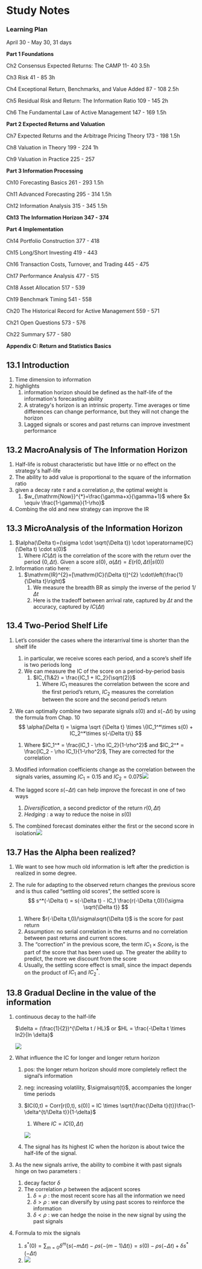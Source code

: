 # Study Notes

### Learning Plan

April 30 - May 30, 31 days

__Part 1 Foundations__

Ch2 Consensus Expected Returns: The CAMP   11- 40  3.5h

Ch3 Risk  41 - 85  3h

Ch4 Exceptional Return, Benchmarks, and Value Added  87 - 108 2.5h

Ch5 Residual Risk and Return: The Information Ratio 109 - 145  2h

Ch6 The Fundamental Law of Active Management 147 - 169 1.5h

__Part 2 Expected Returns and Valuation__

Ch7 Expected Returns and the Arbitrage Pricing Theory 173 - 198 1.5h

Ch8 Valuation in Theory 199 - 224  1h

Ch9 Valuation in Practice 225 - 257

__Part 3 Information Processing__

Ch10 Forecasting Basics  261 - 293  1.5h

Ch11 Advanced Forecasting 295 - 314  1.5h

Ch12 Information Analysis 315 - 345  1.5h

**Ch13 The Information Horizon 347 - 374**  

__Part 4 Implementation__

Ch14 Portfolio Construction 377 - 418

Ch15 Long/Short Investing 419 - 443

Ch16 Transaction Costs, Turnover, and Trading 445 - 475

Ch17 Performance Analysis 477 - 515

Ch18 Asset Allocation 517 - 539

Ch19 Benchmark Timing  541 - 558

Ch20 The Historical Record for Active Management 559 - 571

Ch21 Open Questions 573 - 576

Ch22 Summary 577 - 580

__Appendix C: Return and Statistics Basics__

## 13.1 Introduction

1. Time dimension to information
2. highlights
   1. information horizon should be defined as the half-life of the information's forecasting ability
   2. A strategy's horizon is an intrinsic property. Time averages or time differences can change performance, but they will not change the horizon
   3. Lagged signals or scores and past returns can improve investment performance

## 13.2 MacroAnalysis of The Information Horizon

1. Half-life is robust characteristic but have little or no effect on the strategy's half-life
2. The ability to add value is proportional to the square of the information ratio
3. given a decay rate $\tau$ and a correlation $\rho$, the optimal weight is
   1. $w_{\mathrm{Now}}^{*}=\frac{\gamma+x}{\gamma+1}$  where $x \equiv \frac{1-\gamma}{1-\rho}$
4. Combing the old and new strategy can improve the IR

## 13.3 MicroAnalysis of the Information Horizon

1. $\alpha(\Delta t)=(\sigma \cdot \sqrt{\Delta t}) \cdot \operatorname{IC}(\Delta t) \cdot s(0)$
   1. Where $IC(\Delta t)$ is the correlation of the score with the return over the period $\{ 0,\Delta t\}$. Given a score $s(0)$,  $\alpha(\Delta t) = E(r(0,\Delta t)|s(0))$
2. Information ratio here:
   1. $\mathrm{IR}^{2}=[\mathrm{IC}(\Delta t)]^{2} \cdot\left(\frac{1}{\Delta t}\right)$
      1. We measure the breadth BR as simply the inverse of the period $1/\Delta t$
      2. Here is the tradeoff between arrival rate, captured by $\Delta t$ and the accuracy, captured by $IC(\Delta t)$

## 13.4 Two-Period Shelf Life

1. Let’s consider the cases where the interarrival time is shorter than the shelf life

   1. in particular, we receive scores each period, and a score’s shelf life is two periods long
   2. We can measure the IC of the score on a period-by-period basis
      1. $IC_{1\&2} = \frac{IC_1 + IC_2}{\sqrt{2}}$
         1. Where $IC_1$ measures the correlation between the score and the first period’s return, $IC_2$ measures the correlation between the score and the second period’s return

2. We can optimally combine two separate signals $s(0)$ and $s(-\Delta t)$ by using the formula from Chap. 10
   $$
   \alpha(\Delta t) = \sigma \sqrt {\Delta t} \times  \{IC_1^*\times s(0) + IC_2^*\times s(-\Delta t)\}
   $$

   1. Where $IC_1^* = \frac{IC_1 - \rho IC_2}{1-\rho^2}$ and $IC_2^* = \frac{IC_2 - \rho IC_1}{1-\rho^2}$, They are corrected for the correlation

3. Modified information coefficients change as the correlation between the signals varies, assuming $IC_1 = 0.15$ and $IC_2 = 0.075$![](./pic/13.5.png) 

4. The lagged score $s(-\Delta t)$ can help improve the forecast in one of two ways
   1. _Diversification_, a second predictor of the return $r(0,\Delta t)$
   2. _Hedging_ :  a way to reduce the noise in $s(0)$
5. The combined forecast dominates either the first or the second score in isolation![](./pic/13.6.png)

## 13.7 Has the Alpha been realized?

1. We want to see how much old information is left after the prediction is realized in some degree.

2. The rule for adapting to the observed return changes the previous score and is thus called “settling old scores”, the settled score is 
   $$
   s^*(-\Delta t) = s(-\Delta t) - IC_1 \frac{r(-\Delta t,0)}{\sigma \sqrt{\Delta t}}
   $$

   1. Where $r(-\Delta t,0)/\sigma\sqrt{\Delta t}$ is the score for past return
   2. Assumption: no serial correlation in the returns and no correlation between past returns and current scores.
   3. The “correction” in the previous score, the term $IC_1 \times Score_r$ is the part of the score that has been used up. The greater the ability to predict, the more we discount from the score
   4. Usually, the settling score effect is small, since the impact depends on the product of $IC_1$ and $IC_2^*$.

## 13.8 Gradual Decline in the value of the information

1. continuous decay to the half-life

   $\delta = (\frac{1}{2})^{\Delta t / HL}$    or $HL  = \frac{-\Delta t \times ln2}{ln \delta}$

   ![](./pic/13.7.png)

2. What influence the IC for longer and longer return horizon

   1. pos: the longer return horizon should more completely reflect the signal’s information

   2. neg: increasing volatility, $\sigma\sqrt{t}$, accompanies the longer time periods

   3. $IC(0,t) = Corr[r(0,t), s(0)] = IC \times \sqrt{\frac{\Delta t}{t}}\frac{1-\delta^{t/\Delta t}}{1-\delta}$

      1. Where $IC = IC(0,\Delta t)$

      ![](./pic/13.8.png)

   4. The signal has its highest IC when the horizon is about twice the half-life of the signal.

3. As the new signals arrive, the ability to combine it with past signals hinge on two parameters :

   1. decay factor $\delta$
   2. The correlation $\rho$ between the adjacent scores
      1. $\delta = \rho$ : the most recent score has all the information we need
      2. $\delta > \rho$ : we can diversify by using past scores to reinforce the information
      3. $\delta < \rho$ : we can hedge the noise in the new signal by using the past signals

4. Formula to mix the signals

   1. $s^*(0) = \sum_{m=0} \delta^m\{s(-m\Delta t) - \rho s(-(m-1)\Delta t)\} = s(0) - \rho s(-\Delta t) + \delta s^*(-\Delta t)$
   2. ![](./pic/13.9.png)



